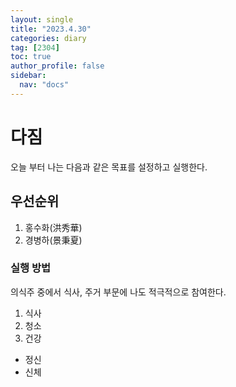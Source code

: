 ```yaml
---
layout: single
title: "2023.4.30"
categories: diary
tag: [2304]
toc: true
author_profile: false
sidebar:
  nav: "docs"
---
```


# 다짐

오늘 부터 나는 다음과 같은 목표를 설정하고 실행한다.

## 우선순위

1. 홍수화(洪秀華)
2. 경병하(景秉夏)

### 실행 방법

의식주 중에서 식사, 주거 부문에 나도 적극적으로 참여한다. 
1. 식사
2. 청소
3. 건강
  - 정신
  - 신체
